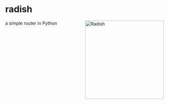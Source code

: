 # radish
a simple router in Python
<img src="https://cdn.discordapp.com/attachments/857979752991031296/943161509524172840/radish1.svg" alt="Radish" style="width: 250px;"  align="right"/>
